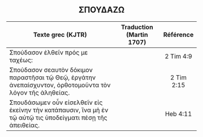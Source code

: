 <h2 align="center">ΣΠΟΥΔΑΖΩ</h2>

|Texte grec (KJTR)|Traduction (Martin 1707)|Référence|
|-----|-----|:---:
Σπούδασον ἐλθεῖν πρός με ταχέως:||2 Tim 4:9|
Σπούδασον σεαυτὸν δόκιμον παραστῆσαι τῷ Θεῷ, ἐργάτην ἀνεπαίσχυντον, ὀρθοτομοῦντα τὸν λόγον τῆς ἀληθείας.||2 Tim 2:15|
Σπουδάσωμεν οὖν εἰσελθεῖν εἰς ἐκείνην τὴν κατάπαυσιν, ἵνα μὴ ἐν τῷ αὐτῷ τις ὑποδείγματι πέσῃ τῆς ἀπειθείας.||Heb 4:11|
